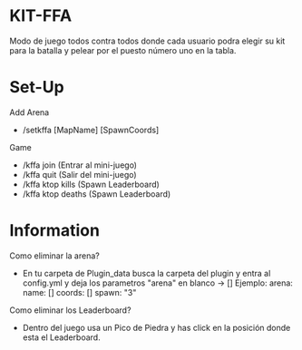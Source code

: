 # KIT-FFA
Modo de juego todos contra todos donde cada usuario podra elegir su kit para la batalla y pelear por el puesto número uno en la tabla.

# Set-Up

Add Arena
- /setkffa [MapName] [SpawnCoords]

Game
- /kffa join (Entrar al mini-juego)
- /kffa quit (Salir del mini-juego)
- /kffa ktop kills (Spawn Leaderboard)
- /kffa ktop deaths (Spawn Leaderboard)

# Information

Como eliminar la arena? 
- En tu carpeta de Plugin_data busca la carpeta del plugin y entra al config.yml y deja los parametros "arena" en blanco -> []
Ejemplo:
  arena:
    name: []
    coords: []
    spawn: "3"
  
Como eliminar los Leaderboard?
- Dentro del juego usa un Pico de Piedra y has click en la posición donde esta el Leaderboard.

